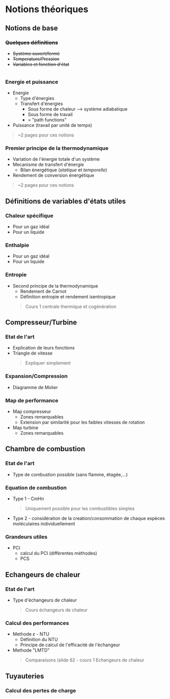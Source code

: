 
# Notions théoriques
## Notions de base
### ~~Quelques définitions~~
- ~~Système ouvert/fermé~~
- ~~Temperature/Pression~~
- ~~Variables et fonction d'état~~
> ~~~1 page pour ces notions~~

### Energie et puissance
- Energie 
	- Type d'énergies
	- Transfert d'énergies
		- Sous forme de chaleur	--> système adiabatique
		- Sous forme de travail
		- = "path functions"
- Puissance (travail par unité de temps)
> ~2 pages pour ces notions

### Premier principe de la thermodynamique
- Variation de l'énergie totale d'un système
- Mecanisme de transfert d'énergie
	- Bilan énergétique (*statique* et *temporelle*)
- Rendement de conversion énergétique
> ~2 pages pour ces notions

## Définitions de variables d'états utiles
### Chaleur spécifique
- Pour un gaz idéal
- Pour un liquide

### Enthalpie
- Pour un gaz idéal
- Pour un liquide

###  Entropie
- Second principe de la thermodynamique
	- Rendement de Carnot
	- Définition entropie et rendement isentropique
	> Cours 1 centrale thermique et cogénération

## Compresseur/Turbine
### Etat de l'art 
- Explication de leurs fonctions
- Triangle de vitesse
	> Expliquer simplement
### Expansion/Compression
- Diagramme de Molier

### Map de performance
- Map compresseur
	- Zones remarquables
	- Extension par similarité pour les faibles vitesses de rotation 
- Map turbine
	- Zones remarquables 

## Chambre de combustion
### Etat de l'art
- Type de combustion possible (sans flamme, étagée,...)
### Equation de combustion
- Type 1 - CmHn
	> Uniquement possible pour les combustibles simples
	
- Type 2 - considération de la creation/consommation de chaque espèces moléculaires individuellement

### Grandeurs utiles
- PCI
	- calcul du PCI (différentes méthodes)
	- PCS
## Echangeurs de chaleur
### Etat de l'art
- Type d'échangeurs de chaleur 
	> Cours échangeurs de chaleur
### Calcul des performances
- Methode $\varepsilon$ - NTU
	- Définition du NTU
	- Principe de calcul de l'efficacité de l'échangeur
- Methode "LMTD"
	> Comparaisons (slide 62 - cours 1 Echangeurs de chaleur

## Tuyauteries
### Calcul des pertes de charge
<!--stackedit_data:
eyJoaXN0b3J5IjpbLTEzMjM5MjU3ODcsLTE5MDMwNjUxNzksMT
gzNDEwMDAwNV19
-->